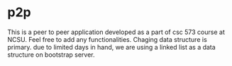 p2p
===

This is a peer to peer application developed as a part of csc 573 course at NCSU.
Feel free to add any functionalities. Chaging data structure is primary. due to limited days in hand, we are using a linked list
as a data structure on bootstrap server.
